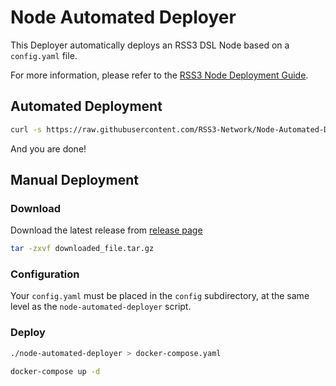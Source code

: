 # Node Automated Deployer

This Deployer automatically deploys an RSS3 DSL Node based on a `config.yaml` file.

For more information, please refer to the [RSS3 Node Deployment Guide](https://docs.rss3.io/docs/node).

## Automated Deployment

```bash
curl -s https://raw.githubusercontent.com/RSS3-Network/Node-Automated-Deployer/main/automated_deploy.sh | sudo bash
```

And you are done!

## Manual Deployment

### Download

Download the latest release from [release page](https://github.com/RSS3-Network/Node-Automated-Deployer/releases)

```bash
tar -zxvf downloaded_file.tar.gz
``` 

### Configuration

Your `config.yaml` must be placed in the `config` subdirectory, at the same level as the `node-automated-deployer` script.

### Deploy

```bash
./node-automated-deployer > docker-compose.yaml
```

```bash
docker-compose up -d
```

